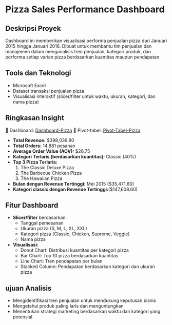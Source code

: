 # Pizza Sales Performance Dashboard



## Deskripsi Proyek

Dashboard ini memberikan visualisasi performa penjualan pizza dari Januari 2015 hingga Januari 2016. Dibuat untuk membantu tim penjualan dan manajemen dalam menganalisis tren penjualan, kategori produk, dan performa setiap varian pizza berdasarkan kuantitas maupun pendapatan.

## Tools dan Teknologi

- Microsoft Excel 
- Dataset transaksi penjualan pizza
- Visualisasi interaktif (slicer/filter untuk waktu, ukuran, kategori, dan nama pizza)

## Ringkasan Insight

📌 Dashboard: [Dashboard-Pizza](https://github.com/Gilangsejati/Doku-E-Wallet-Analisis/blob/main/Pizza-sales-analisis/dashboard.png)
📌 Pivot-tabel: [Pivot-Tabel-Pizza](https://github.com/Gilangsejati/Doku-E-Wallet-Analisis/blob/main/Pizza-sales-analisis/susunan_pivot.pdf)

- **Total Revenue:** \$398,036.80
- **Total Orders:** 14,881 pesanan
- **Average Order Value (AOV):** \$26.75
- **Kategori Terlaris (berdasarkan kuantitas):** Classic (40%)
- **Top 3 Pizza Terlaris:**
  1. The Classic Deluxe Pizza
  2. The Barbecue Chicken Pizza
  3. The Hawaiian Pizza
- **Bulan dengan Revenue Tertinggi:** Mei 2015 (\$35,471.60)
- **Kategori classic dengan Revenue Tertinggi:**(\$147,608.60)

## Fitur Dashboard

- **Slicer/filter** berdasarkan:
  - Tanggal pemesanan
  - Ukuran pizza (S, M, L, XL, XXL)
  - Kategori pizza (Classic, Chicken, Supreme, Veggie)
  - Nama pizza
- **Visualisasi:**
  - Donut Chart: Distribusi kuantitas per kategori pizza
  - Bar Chart: Top 10 pizza berdasarkan kuantitas
  - Line Chart: Tren pendapatan per bulan
  - Stacked Column: Pendapatan berdasarkan kategori dan ukuran pizza

## ujuan Analisis

- Mengidentifikasi tren penjualan untuk mendukung keputusan bisnis
- Mengetahui produk paling laris dan menguntungkan
- Menentukan strategi marketing berdasarkan waktu dan kategori yang potensial




